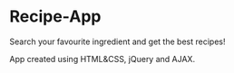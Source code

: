 # Recipe-App

Search your favourite ingredient and get the best recipes!

App created using HTML&CSS, jQuery and AJAX.

